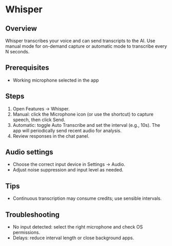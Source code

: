 # Whisper

## Overview

Whisper transcribes your voice and can send transcripts to the AI. Use manual mode for on-demand capture or automatic mode to transcribe every N seconds.

## Prerequisites

- Working microphone selected in the app

## Steps

1. Open Features -> Whisper.
2. Manual: click the Microphone icon (or use the shortcut) to capture speech, then click Send.
3. Automatic: toggle Auto Transcribe and set the interval (e.g., 10s). The app will periodically send recent audio for analysis.
4. Review responses in the chat panel.

## Audio settings

- Choose the correct input device in Settings -> Audio.
- Adjust noise suppression and input level as needed.

## Tips

- Continuous transcription may consume credits; use sensible intervals.

## Troubleshooting

- No input detected: select the right microphone and check OS permissions.
- Delays: reduce interval length or close background apps.
